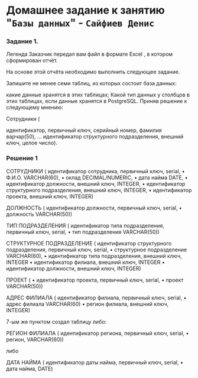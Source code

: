# Домашнее задание к занятию "`Базы данных`" - `Сайфиев Денис`


### Задание 1.

Легенда
Заказчик передал вам файл в формате Excel , в котором сформирован отчёт.

На основе этой отчёта необходимо выполнить следующее задание.

Запишите не менее семи таблиц, из которых состоит база данных:

какие данные хранятся в этих таблицах;
Какой тип данных у столбцов в этих таблицах, если данные хранятся в PostgreSQL.
Приняв решение к следующему мнению:

Сотрудники (

идентификатор, первичный ключ, серийный номер,
фамилия варчар(50),
...
идентификатор структурного подразделения, внешний ключ, целое число).


### Решение 1

 
СОТРУДНИКИ (
идентификатор сотрудника, первичный ключ, serial,
•	Ф.И.О. VARCHAR(60),
•	оклад DECIMAL/NUMERIC,
•	дата найма DATE,
•	идентификатор должности, внешний ключ, INTEGER,
•	идентификатор структурного подразделения, внешний ключ, INTEGER,
•	идентификатор проекта, внешний ключ, INTEGER)

ДОЛЖНОСТЬ (
идентификатор должности, первичный ключ, serial,
•	должность VARCHAR(50))

ТИП ПОДРАЗДЕЛЕНИЯ (
идентификатор типа подразделения, первичный ключ, serial,
•	тип подразделения VARCHAR(50))

СТРУКТУРНОЕ ПОДРАЗДЕЛЕНИЕ (
идентификатор структурного подразделения, первичный ключ, serial,
•	структурное подразделение VARCHAR(60),
•	идентификатор типа подразделения, внешний ключ, INTEGER
•	идентификатор филиала, внешний ключ, INTEGER
•	идентификатор должности, внешний ключ, INTEGER)

ПРОЕКТ (
•	идентификатор проекта, первичный ключ, serial,
•	проект VARCHAR(50))


АДРЕС ФИЛИАЛА (
идентификатор филиала, первичный ключ, serial,
•	адрес филиала VARCHAR(60)
•	регион филиала, внешний ключ, INTEGER)



7-ым же пунктом создал таблицу либо:

РЕГИОН ФИЛИАЛА (
идентификатор региона, первичный ключ, serial,
•	регион, VARCHAR(60))

либо

ДАТА НАЙМА (
идентификатор даты найма, первичный ключ, serial,
•	дата найма, DATE)



